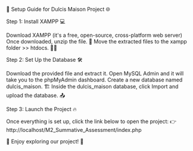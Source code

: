 🚀 Setup Guide for Dulcis Maison Project 🌐

Step 1: Install XAMPP 💻

Download XAMPP (it's a free, open-source, cross-platform web server)
Once downloaded, unzip the file. 📂
Move the extracted files to the xampp folder >> htdocs. 📂🔄

Step 2: Set Up the Database 🛠️

Download the provided file and extract it.
Open MySQL Admin and it will take you to the phpMyAdmin dashboard.
Create a new database named dulcis_maison. 🏗️
Inside the dulcis_maison database, click Import and upload the database. 📤

Step 3: Launch the Project 🔥

Once everything is set up, click the link below to open the project:
👉 http://localhost/M2_Summative_Assessment/index.php

🎉 Enjoy exploring our project! 🎉


